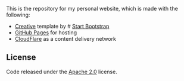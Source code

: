 This is the repository for my personal website, which is made with the following:

- [Creative](http://startbootstrap.com/template-overviews/creative/) template by # [Start Bootstrap](http://startbootstrap.com/)
- [GitHub Pages](https://pages.github.com/) for hosting
- [CloudFlare](https://www.cloudflare.com/) as a content delivery network

## License

Code released under the [Apache 2.0](https://www.apache.org/licenses/LICENSE-2.0) license.